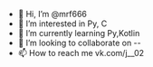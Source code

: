 - 👋 Hi, I’m @mrf666
- 👀 I’m interested in Py, C
- 🌱 I’m currently learning Py,Kotlin
- 💞️ I’m looking to collaborate on --
- 📫 How to reach me vk.com/j__02

<!---
mrf666/mrf666 is a ✨ special ✨ repository because its `README.md` (this file) appears on your GitHub profile.
You can click the Preview link to take a look at your changes.
--->
